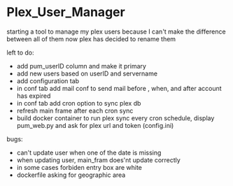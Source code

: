# Plex_User_Manager

starting a tool to manage my plex users because I can't make the difference between all of them now plex has decided to rename them

left to do:
- add pum_userID column and make it primary
- add new users based on userID and servername
- add configuration tab 
- in conf tab add mail conf to send mail before , when, and after account has expired
- in conf tab add cron option to sync plex db
- refresh main frame after each cron sync
- build docker container to run plex sync every cron schedule, display pum_web.py and ask for plex url and token (config.ini)

bugs:
- can't update user when one of the date is missing
- when updating user, main_fram does'nt update correctly
- in some cases forbiden entry box are white
- dockerfile asking for geographic area


